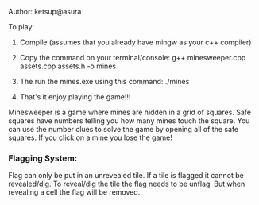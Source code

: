 Author: ketsup@asura


To play:
1. Compile (assumes that you already have mingw as your c++ compiler)

2. Copy the command on your terminal/console:  g++ minesweeper.cpp assets.cpp assets.h -o mines

3. The run the mines.exe using this command: ./mines

4. That's it enjoy playing the game!!!

Minesweeper is a game where mines are hidden in a grid of squares. 
Safe squares have numbers telling you how many mines touch the square. 
You can use the number clues to solve the game by opening all of the safe squares. 
If you click on a mine you lose the game!

### Flagging System:
Flag can only be put in an unrevealed tile.
If a tile is flagged it cannot be revealed/dig.
To reveal/dig the tile the flag needs to be unflag.
But when revealing a cell the flag will be removed.



